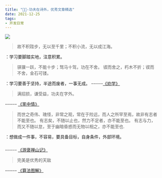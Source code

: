 ```yaml
---
title: "📣📝-功夫在诗外，优秀文章精选"
date: 2021-12-25
tags: 
- 开发日常
---
```

![](https://upload-images.jianshu.io/upload_images/15312191-0742d4b2c2b860da.png?imageMogr2/auto-orient/strip%7CimageView2/2/w/1240)



>故不积跬步，无以至千里；不积小流，无以成江海。

：学习要脚踏实地，注意积累。

>骐骥一跃，不能十步；驽马十驾，功在不舍。
锲而舍之，朽木不折；锲而不舍，金石可镂。

：学习要善于坚持，半途而废者，一事无成。
------[《劝学》](https://so.gushiwen.cn/shiwenv_c743b1310a1c.aspx)


> 满招损，谦受益，功夫在字外。

------ [《笔中情》](https://www.dailymotion.com/video/x1apidq)

>而世之奇伟、瑰怪，非常之观，常在于险远，而人之所罕至焉，故非有志者不能至也。
有志矣，不随以止也，然力不足者，亦不能至也。
有志与力，而又不随以怠，至于幽暗昏惑而无物以相之，亦不能至也.

：想做成一件事，不容易，要具备目标，自身条件，外部环境。
### 
------ [《游褒禅山记》](https://so.gushiwen.cn/shiwenv_3807bdb3ebd6.aspx)

>完美是优秀的天敌

------ [《算法图解》]()

